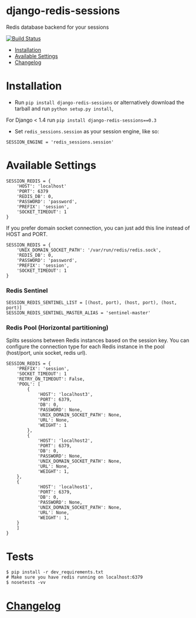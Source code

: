 django-redis-sessions
=======================
Redis database backend for your sessions


[![Build Status](https://travis-ci.org/martinrusev/django-redis-sessions.svg?branch=master)](https://travis-ci.org/martinrusev/django-redis-sessions)



-  [Installation](#installation)
-  [Available Settings](#available-settings)
-  [Changelog](#changelog)


Installation
============

* Run `pip install django-redis-sessions` or alternatively  download the tarball and run `python setup.py install`,

For Django < 1.4 run `pip install django-redis-sessions==0.3`

* Set `redis_sessions.session` as your session engine, like so:


```
SESSION_ENGINE = 'redis_sessions.session'
```

Available Settings
============

```
SESSION_REDIS = {
    'HOST': 'localhost'
    'PORT': 6379
    'REDIS_DB': 0,
    'PASSWORD': 'password',
    'PREFIX': 'session',
    'SOCKET_TIMEOUT': 1
}
```

If you prefer domain socket connection,  you can just add this line instead of HOST and PORT.

```
SESSION_REDIS = {
    'UNIX_DOMAIN_SOCKET_PATH': '/var/run/redis/redis.sock',
    'REDIS_DB': 0,
    'PASSWORD': 'password',
    'PREFIX': 'session',
    'SOCKET_TIMEOUT': 1
}
```



### Redis Sentinel

``` 
SESSION_REDIS_SENTINEL_LIST = [(host, port), (host, port), (host, port)]
SESSION_REDIS_SENTINEL_MASTER_ALIAS = 'sentinel-master'
```



### Redis Pool (Horizontal partitioning)


Splits sessions between Redis instances based on the session key.
You can configure the connection type for each Redis instance in the pool (host/port, unix socket, redis url). 

```
SESSION_REDIS = {
    'PREFIX': 'session',
    'SOCKET_TIMEOUT': 1
    'RETRY_ON_TIMEOUT': False,
    'POOL': [
        {
            'HOST': 'localhost3',
            'PORT': 6379,
            'DB': 0,
            'PASSWORD': None,
            'UNIX_DOMAIN_SOCKET_PATH': None,
            'URL': None,
            'WEIGHT': 1
        },
        {
            'HOST': 'localhost2',
            'PORT': 6379,
            'DB': 0,
            'PASSWORD': None,
            'UNIX_DOMAIN_SOCKET_PATH': None,
            'URL': None,
            'WEIGHT': 1,
    },
    {
            'HOST': 'localhost1',
            'PORT': 6379,
            'DB': 0,
            'PASSWORD': None,
            'UNIX_DOMAIN_SOCKET_PATH': None,
            'URL': None,
            'WEIGHT': 1,
    }
    ]
}
```



Tests
============


```
$ pip install -r dev_requirements.txt
# Make sure you have redis running on localhost:6379
$ nosetests -vv
```

# [Changelog](https://github.com/martinrusev/django-redis-sessions/blob/master/CHANGELOG.md)
